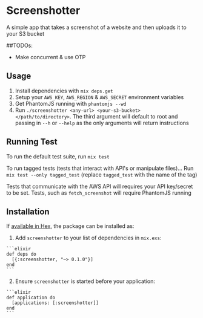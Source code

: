 # Screenshotter
A simple app that takes a screenshot of a website and then uploads it to your S3 bucket

##TODOs:
* Make concurrent & use OTP

## Usage
1. Install dependencies with `mix deps.get`
2. Setup your `AWS_KEY`, `AWS_REGION` & `AWS_SECRET` environment variables
3. Get PhantomJS running with `phantomjs --wd`
4. Run `./screenshotter <any-url> <your-s3-bucket> </path/to/directory>`.
The third argument will default to root and passing in `--h` or `--help` as the only arguments
 will return instructions

## Running Test
To run the default test suite, run `mix test`

To run tagged tests (tests that interact with API's or manipulate files)...
Run `mix test --only tagged_test` (replace `tagged_test` with the name of the tag)

Tests that communicate with the AWS API will requires your API key/secret to be set. Tests, such
as `fetch_screenshot` will require PhantomJS running

## Installation

If [available in Hex](https://hex.pm/docs/publish), the package can be installed as:

  1. Add `screenshotter` to your list of dependencies in `mix.exs`:

    ```elixir
    def deps do
      [{:screenshotter, "~> 0.1.0"}]
    end
    ```

  2. Ensure `screenshotter` is started before your application:

    ```elixir
    def application do
      [applications: [:screenshotter]]
    end
    ```


